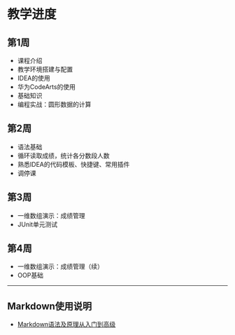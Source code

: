 # 教学进度

## 第1周
- 课程介绍
- 教学环境搭建与配置
- IDEA的使用
- 华为CodeArts的使用
- 基础知识
- 编程实战：圆形数据的计算

## 第2周
- 语法基础
- 循环读取成绩，统计各分数段人数
- 熟悉IDEA的代码模板、快捷键、常用插件
- 调停课


## 第3周
- 一维数组演示：成绩管理
- JUnit单元测试

## 第4周
- 一维数组演示：成绩管理（续）
- OOP基础
---

## Markdown使用说明

- [Markdown语法及原理从入门到高级](https://www.zhihu.com/tardis/bd/art/99319314)
